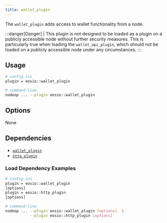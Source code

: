 ```yaml
---
title: wallet_plugin 
---
```

The `wallet_plugin` adds access to wallet functionality from a node.

:::danger[Danger]
| This plugin is not designed to be loaded as a plugin on a publicly accessible node without further security measures. This is particularly true when loading the `wallet_api_plugin`, which should not be loaded on a publicly accessible node under any circumstances.
:::

## Usage

```sh
# config.ini
plugin = eosio::wallet_plugin

# command-line
nodeop ... --plugin eosio::wallet_plugin
```

## Options

None

## Dependencies

* [`wallet_plugin`](wallet-plugin.md)
* [`http_plugin`](../../nodeop/plugins/http-plugin.md)

### Load Dependency Examples

```sh
# config.ini
plugin = eosio::wallet_plugin
[options]
plugin = eosio::http_plugin
[options]

# command-line
nodeop ... --plugin eosio::wallet_plugin [options]  \
           --plugin eosio::http_plugin [options]
```

